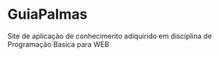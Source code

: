 # GuiaPalmas
Site de aplicação de conhecimento adiquirido em disciplina de Programação Basica para WEB
